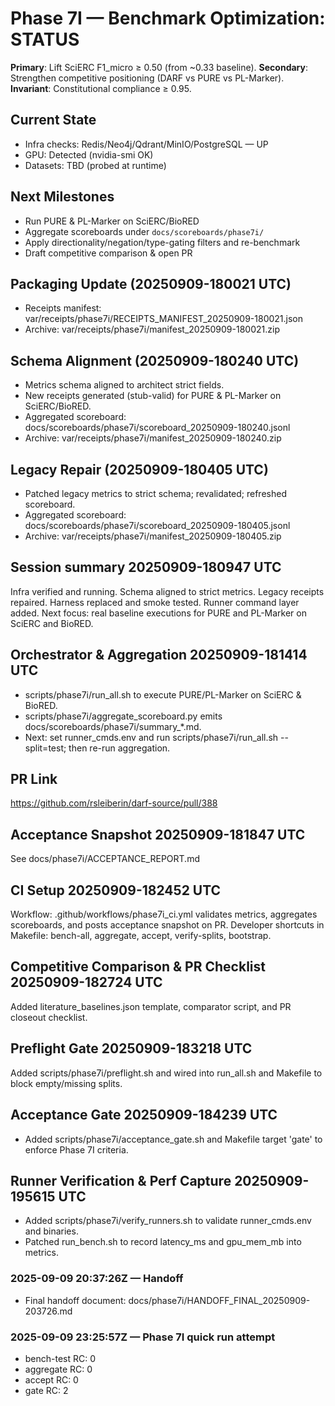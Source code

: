# Phase 7I — Benchmark Optimization: STATUS

**Primary**: Lift SciERC F1_micro ≥ 0.50 (from ~0.33 baseline).
**Secondary**: Strengthen competitive positioning (DARF vs PURE vs PL-Marker).
**Invariant**: Constitutional compliance ≥ 0.95.

## Current State
- Infra checks: Redis/Neo4j/Qdrant/MinIO/PostgreSQL — UP
- GPU: Detected (nvidia-smi OK)
- Datasets: TBD (probed at runtime)

## Next Milestones
- Run PURE & PL-Marker on SciERC/BioRED
- Aggregate scoreboards under `docs/scoreboards/phase7i/`
- Apply directionality/negation/type-gating filters and re-benchmark
- Draft competitive comparison & open PR

## Packaging Update (20250909-180021 UTC)
- Receipts manifest: var/receipts/phase7i/RECEIPTS_MANIFEST_20250909-180021.json
- Archive: var/receipts/phase7i/manifest_20250909-180021.zip

## Schema Alignment (20250909-180240 UTC)
- Metrics schema aligned to architect strict fields.
- New receipts generated (stub-valid) for PURE & PL-Marker on SciERC/BioRED.
- Aggregated scoreboard: docs/scoreboards/phase7i/scoreboard_20250909-180240.jsonl
- Archive: var/receipts/phase7i/manifest_20250909-180240.zip

## Legacy Repair (20250909-180405 UTC)
- Patched legacy metrics to strict schema; revalidated; refreshed scoreboard.
- Aggregated scoreboard: docs/scoreboards/phase7i/scoreboard_20250909-180405.jsonl
- Archive: var/receipts/phase7i/manifest_20250909-180405.zip

## Session summary 20250909-180947 UTC
Infra verified and running. Schema aligned to strict metrics. Legacy receipts repaired.
Harness replaced and smoke tested. Runner command layer added.
Next focus: real baseline executions for PURE and PL-Marker on SciERC and BioRED.

## Orchestrator & Aggregation 20250909-181414 UTC
- scripts/phase7i/run_all.sh to execute PURE/PL-Marker on SciERC & BioRED.
- scripts/phase7i/aggregate_scoreboard.py emits docs/scoreboards/phase7i/summary_*.md.
- Next: set runner_cmds.env and run scripts/phase7i/run_all.sh --split=test; then re-run aggregation.

## PR Link
https://github.com/rsleiberin/darf-source/pull/388

## Acceptance Snapshot 20250909-181847 UTC
See docs/phase7i/ACCEPTANCE_REPORT.md

## CI Setup 20250909-182452 UTC
Workflow: .github/workflows/phase7i_ci.yml validates metrics, aggregates scoreboards, and posts acceptance snapshot on PR.
Developer shortcuts in Makefile: bench-all, aggregate, accept, verify-splits, bootstrap.

## Competitive Comparison & PR Checklist 20250909-182724 UTC
Added literature_baselines.json template, comparator script, and PR closeout checklist.

## Preflight Gate 20250909-183218 UTC
Added scripts/phase7i/preflight.sh and wired into run_all.sh and Makefile to block empty/missing splits.

## Acceptance Gate 20250909-184239 UTC
- Added scripts/phase7i/acceptance_gate.sh and Makefile target 'gate' to enforce Phase 7I criteria.

## Runner Verification & Perf Capture 20250909-195615 UTC
- Added scripts/phase7i/verify_runners.sh to validate runner_cmds.env and binaries.
- Patched run_bench.sh to record latency_ms and gpu_mem_mb into metrics.

### 2025-09-09 20:37:26Z — Handoff
- Final handoff document: docs/phase7i/HANDOFF_FINAL_20250909-203726.md

### 2025-09-09 23:25:57Z — Phase 7I quick run attempt
- bench-test RC: 0
- aggregate RC:  0
- accept RC:     0
- gate RC:       2
